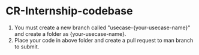 # CR-Internship-codebase

1. You must create a new branch called "usecase-{your-usecase-name}" and create a folder as {your-usecase-name}.
2. Place your code in above folder and create a pull request to man branch to submit.
